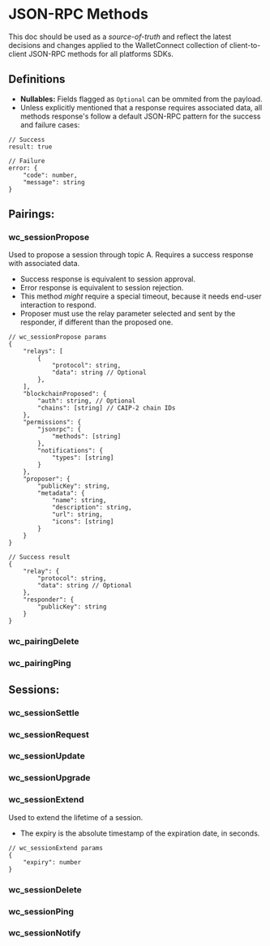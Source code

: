 # JSON-RPC Methods
This doc should be used as a *source-of-truth* and reflect the latest decisions and changes applied to the WalletConnect collection of client-to-client JSON-RPC methods for all platforms SDKs.

## Definitions
- **Nullables:** Fields flagged as `Optional` can be ommited from the payload.
- Unless explicitly mentioned that a response requires associated data, all methods response's follow a default JSON-RPC pattern for the success and failure cases:
```jsonc
// Success
result: true

// Failure
error: {
    "code": number,
    "message": string
}
```

## Pairings:

### wc_sessionPropose
Used to propose a session through topic A. Requires a success response with associated data. 
- Success response is equivalent to session approval.
- Error response is equivalent to session rejection.
- This method *might* require a special timeout, because it needs end-user interaction to respond.
- Proposer must use the relay parameter selected and sent by the responder, if different than the proposed one.
```jsonc
// wc_sessionPropose params
{
    "relays": [
        {
            "protocol": string,
            "data": string // Optional
        },
    ],
    "blockchainProposed": {
        "auth": string, // Optional
        "chains": [string] // CAIP-2 chain IDs
    },
    "permissions": {
        "jsonrpc": {
            "methods": [string]
        },
        "notifications": {
            "types": [string]
        }
    },
    "proposer": {
        "publicKey": string,
        "metadata": {
            "name": string,
            "description": string,
            "url": string,
            "icons": [string]
        }
    }
}
```

```jsonc
// Success result
{
    "relay": {
        "protocol": string,
        "data": string // Optional
    },
    "responder": {
        "publicKey": string
    }
}
```

### wc_pairingDelete

### wc_pairingPing

## Sessions:

### wc_sessionSettle

### wc_sessionRequest

### wc_sessionUpdate

### wc_sessionUpgrade

### wc_sessionExtend
Used to extend the lifetime of a session.
- The expiry is the absolute timestamp of the expiration date, in seconds.
```jsonc
// wc_sessionExtend params
{
    "expiry": number
}
```

### wc_sessionDelete

### wc_sessionPing

### wc_sessionNotify

